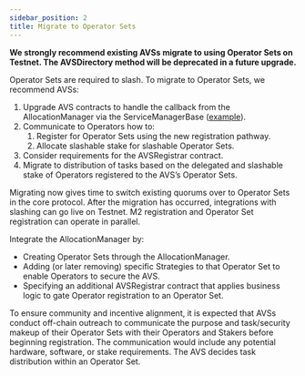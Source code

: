 ```yaml
---
sidebar_position: 2
title: Migrate to Operator Sets
---
```


**We strongly recommend existing AVSs migrate to using Operator Sets on Testnet. The AVSDirectory method will be deprecated in a future upgrade.**

Operator Sets are required to slash.
To migrate to Operator Sets, we recommend AVSs:

1. Upgrade AVS contracts to handle the callback from the AllocationManager via the ServiceManagerBase ([example](https://github.com/Layr-Labs/eigenlayer-middleware/blob/feat/slashing-release-branch/src/ServiceManagerBase.sol)).
2. Communicate to Operators how to:
   1. Register for Operator Sets using the new registration pathway. 
   2. Allocate slashable stake for slashable Operator Sets.
3. Consider requirements for the AVSRegistrar contract.
4. Migrate to distribution of tasks based on the delegated and slashable stake of Operators registered to the AVS’s Operator Sets.

Migrating now gives time to switch existing quorums over to Operator Sets in the core protocol. After the migration has occurred,
integrations with slashing can go live on Testnet. M2 registration and Operator Set registration can operate in parallel.



Integrate the AllocationManager by:

* Creating Operator Sets through the AllocationManager.
* Adding (or later removing) specific Strategies to that Operator Set to enable Operators to secure the AVS.
* Specifying an additional AVSRegistrar contract that applies business logic to gate Operator registration to an Operator Set.

To ensure community and incentive alignment, it is expected that AVSs conduct off-chain outreach to communicate
the purpose and task/security makeup of their Operator Sets with their Operators and Stakers before beginning registration. The
communication would include any potential hardware, software, or stake requirements. The AVS decides task distribution
within an Operator Set.
